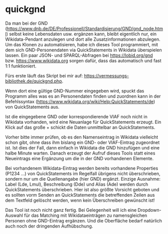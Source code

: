 # quickgnd

Da man bei der GND (https://www.dnb.de/DE/Professionell/Standardisierung/GND/gnd_node.html) selbst keine Lebensdaten usw. ergänzen kann, bleibt eigentlich nur, ein Wikidata-Pendant anzulegen und dort alle Zusatzinformationen abzulegen. Um das Klonen zu automatisieren, habe ich dieses Tool programmiert, mit dem sich GND-Personendaten via QuickStatements in Wikidata überspielen lassen. Ein paar JSON- und SPARQL-Abfragen bei https://lobid.org/gnd bzw. https://www.wikidata.org sorgen dafür, dass das automatisch und fast 1:1 funktioniert.

Fürs erste läuft das Skript bei mir auf: https://vermessungs-bibliothek.de/quickgnd.php.

Wenn dort eine gültige GND-Nummer eingegeben wird, spuckt das Programm alles was es an Personendaten finden und zuordnen kann in der Befehlssyntax (https://www.wikidata.org/wiki/Help:QuickStatements/de) von QuickStatements aus. 

Ist die eingegebene GND oder korrespondierende VIAF noch nicht in Wikidata vorhanden, wird eine Neuanlage für QuickStatements erzeugt. Ein Klick auf das große + schickt die Daten unmittelbar an QuickStatements.

Vorher bitte immer prüfen, ob es den Namenseintrag in Wikidata vielleicht schon gibt, ohne dass ihm bislang ein GND- oder VIAF-Eintrag zugeordnet ist. Ist dies der Fall, dann einfach in Wikidata die GND hinzufügen und eine halbe Minute warten. Danach erzeugt der Aufruf dieses Tools statt eines Neueintrags eine Ergänzung um die in der GND vorhandenen Elemente.

Bei vorhandenem Wikidata-Eintrag werden bereits vorhandene Properties (P1234 ...) von QuickStatements im Regelfall übrigens nicht überschrieben, sondern nur um die Quellenangabe (hier GND) ergänzt. Einzige Ausnahme: Label (Lde, Lmul), Beschreibung (Dde) und Alias (Ade) werden durch QuickStatements überschrieben. Hier ist also größte Vorsicht geboten und es sollten vorm Senden an QuickStatements die betreffenden Zeilen aus dem Textfeld gelöscht werden, wenn kein Überschreiben gewünscht ist!

Das Tool ist noch nicht ganz fertig. Bei Gelegenheit will ich eine Dropdown-Auswahl für das Matching mit Wikidataeinträgen zu namensgleichen Personen ohne GND-Eintrag ergänzen. Und die Oberfläche bedarf natürlich auch noch der dringenden Aufhübschung.
